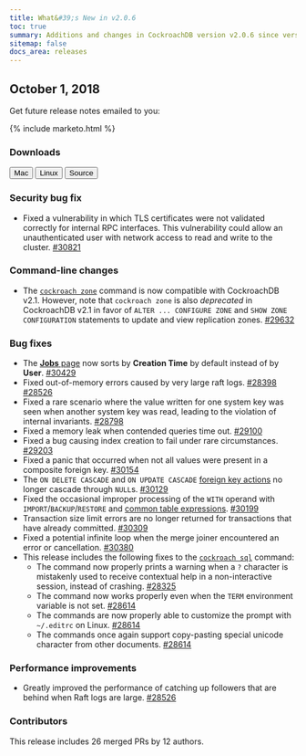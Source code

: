 ```yaml
---
title: What&#39;s New in v2.0.6
toc: true
summary: Additions and changes in CockroachDB version v2.0.6 since version v2.0.5
sitemap: false
docs_area: releases 
---
```


## October 1, 2018

Get future release notes emailed to you:

{%  include marketo.html %}

### Downloads

<div id="os-tabs" class="clearfix os-tabs_button-outline-primary">
    <a href="https://binaries.cockroachdb.com/cockroach-v2.0.6.darwin-10.9-amd64.tgz"><button id="mac" data-eventcategory="mac-binary-release-notes">Mac</button></a>
    <a href="https://binaries.cockroachdb.com/cockroach-v2.0.6.linux-amd64.tgz"><button id="linux" data-eventcategory="linux-binary-release-notes">Linux</button></a>
    <a href="https://binaries.cockroachdb.com/cockroach-v2.0.6.src.tgz"><button id="source" data-eventcategory="source-release-notes">Source</button></a>
</div>

### Security bug fix

- Fixed a vulnerability in which TLS certificates were not validated correctly for internal RPC interfaces. This vulnerability could allow an unauthenticated user with network access to read and write to the cluster. [#30821](https://github.com/cockroachdb/cockroach/issues/30821)

### Command-line changes

- The [`cockroach zone`](../v2.0/configure-replication-zones.html) command is now compatible with CockroachDB v2.1. However, note that `cockroach zone` is also *deprecated* in CockroachDB v2.1 in favor of `ALTER ... CONFIGURE ZONE` and `SHOW ZONE CONFIGURATION` statements to update and view replication zones. [#29632][#29632]

### Bug fixes

- The [**Jobs** page](../v2.0/admin-ui-jobs-page.html) now sorts by **Creation Time** by default instead of by **User**. [#30429][#30429]
- Fixed out-of-memory errors caused by very large raft logs. [#28398][#28398] [#28526][#28526]
- Fixed a rare scenario where the value written for one system key was seen when another system key was read, leading to the violation of internal invariants. [#28798][#28798]
- Fixed a memory leak when contended queries time out. [#29100][#29100]
- Fixed a bug causing index creation to fail under rare circumstances. [#29203][#29203]
- Fixed a panic that occurred when not all values were present in a composite foreign key. [#30154][#30154]
- The `ON DELETE CASCADE` and `ON UPDATE CASCADE` [foreign key actions](../v2.0/foreign-key.html#foreign-key-actions-new-in-v2-0) no longer cascade through `NULL`s. [#30129][#30129]
- Fixed the occasional improper processing of the `WITH` operand with `IMPORT`/`BACKUP`/`RESTORE` and [common table expressions](../v2.0/common-table-expressions.html). [#30199][#30199]
- Transaction size limit errors are no longer returned for transactions that have already committed. [#30309][#30309]
- Fixed a potential infinite loop when the merge joiner encountered an error or cancellation. [#30380][#30380]
- This release includes the following fixes to the [`cockroach sql`](../v2.0/use-the-built-in-sql-client.html) command:
    - The command now properly prints a warning when a `?` character is mistakenly used to receive contextual help in a non-interactive session, instead of crashing. [#28325][#28325]
    - The command now works properly even when the `TERM` environment variable is not set. [#28614][#28614]
    - The commands are now properly able to customize the prompt with `~/.editrc` on Linux. [#28614][#28614]
    - The commands once again support copy-pasting special unicode character from other documents. [#28614][#28614]

### Performance improvements

- Greatly improved the performance of catching up followers that are behind when Raft logs are large. [#28526][#28526]


### Contributors

This release includes 26 merged PRs by 12 authors.

[#28325]: https://github.com/cockroachdb/cockroach/pull/28325
[#28398]: https://github.com/cockroachdb/cockroach/pull/28398
[#28526]: https://github.com/cockroachdb/cockroach/pull/28526
[#28614]: https://github.com/cockroachdb/cockroach/pull/28614
[#28798]: https://github.com/cockroachdb/cockroach/pull/28798
[#29100]: https://github.com/cockroachdb/cockroach/pull/29100
[#29203]: https://github.com/cockroachdb/cockroach/pull/29203
[#29632]: https://github.com/cockroachdb/cockroach/pull/29632
[#30129]: https://github.com/cockroachdb/cockroach/pull/30129
[#30154]: https://github.com/cockroachdb/cockroach/pull/30154
[#30199]: https://github.com/cockroachdb/cockroach/pull/30199
[#30309]: https://github.com/cockroachdb/cockroach/pull/30309
[#30380]: https://github.com/cockroachdb/cockroach/pull/30380
[#30429]: https://github.com/cockroachdb/cockroach/pull/30429
